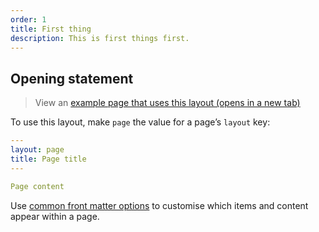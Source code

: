 ```yaml
---
order: 1
title: First thing
description: This is first things first.
---
```


## Opening statement

> View an <a href="/example-layouts/page" target="_blank">example page that uses this layout (opens in a new tab)</a>

To use this layout, make `page` the value for a page’s `layout` key:

```yaml
---
layout: page
title: Page title
---

Page content
```

Use [common front matter options](/layouts#common-front-matter-options) to customise which items and content appear within a page.